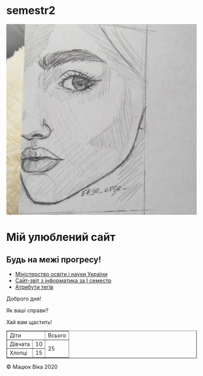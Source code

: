 # semestr2

<!doctype html>
<html>
<head>
<title>Лабораторна робота №1. Мова HTML. </title>
<meta charset = "UTF-8">
</head>
<body>
<div id = "b1">
<div id = "b2"> 
  <img src = "38cb35ac903f63959ff3a7db7c9e3c14.jpg" alt = "логотип"> 
  <h1> Мій улюблений сайт </h1> 
  <h2> Будь на межі прогресу! </h2> 
  </div>
<div id = "b3">
  <ul> 
  <li>  <a href = "https://mon.gov.ua/ua"> Міністерство освіти і науки України </a> </li> 
  <li>  <a href = "https://nastyab1.github.io/site1/lab1.html"> Сайт-звіт з інформатика за I семестр </a> </li>
  <li>  <a href = "https://studfile.net/preview/5392860/page:28/"> Атрибути тегів  </a> </li>
    </ul>
</div>
  <div id = "b4">  
<p> Доброго дня! </p>
<p> Як ваші справи? </p>
<p> Хай вам щастить! </p>
</div> 
<div id = "b5"></div> 
<div id = "b6">
  <table border="1">
<tr>
<td colspan="2">Діти</td>
<td>Всього</td>
</tr>
<tr>
<td>Дівчата</td>
<td> 10 </td>
<td rowspan="2">25</td>  
</tr>
<tr>
<td>Хлопці</td>
<td>15</td>
</tr>
</table>
  </div>
<div id = "b7">
 &copy; Мацюк Віка 2020 
</div>
</div>


</body>
</html>
